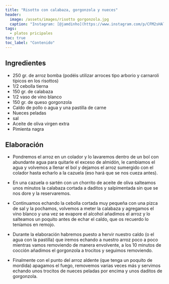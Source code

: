 ```yaml
---
title: "Risotto con calabaza, gorgonzola y nueces"
header:
  image: /assets/images/risotto gorgonzola.jpg
  caption: "Instagram: [@jamdinho](https://www.instagram.com/p/CFM2sHAlcmX/)"
tags:
  - platos pricipales
toc: true
toc_label: "Contenido"
---
```



## Ingredientes

- 250 gr. de arroz bomba (podéis utilizar arroces tipo arborio y carnaroli típicos en los risottos)
- 1/2 cebolla tierna
- 150 gr. de calabaza
- 1/2 vaso de vino blanco
- 150 gr. de queso gorgonzola
- Caldo de pollo o agua y una pastilla de carne
- Nueces peladas
- sal
- Aceite de oliva virgen extra
- Pimienta nagra

## Elaboración 

- Pondremos el arroz en un colador y lo lavaremos dentro de un bol con abundante agua para quitarle el exceso de almidón, le cambiamos el agua y volvemos a llenar el bol y dejamos el arroz sumergido con el colador hasta echarlo a la cazuela (eso hará que se nos cueza antes).

- En una cazuela o sartén con un chorrito de aceite de oliva salteamos unos minutos la calabaza cortada a daditos y salpimentada sin que se nos dore y la reservaremos.

- Continuamos echando la cebolla cortada muy pequeña con una pizca de sal y la pochamos, volvemos a meter la calabaza y agregamos el vino blanco y una vez se evapore el alcohol añadimos el arroz y lo salteamos un poquito antes de echar el caldo, que os recuerdo lo teníamos en remojo.

- Durante la elaboración habremos puesto a hervir nuestro caldo (o el agua con la pastilla) que iremos echando a nuestro arroz poco a poco mientras vamos removiendo de manera envolvente, a los 10 minutos de cocción añadimos el gorgonzola a trocitos y seguimos removiendo.

- Finalmente con el punto del arroz aldente (que tenga un poquito de mordida) apagamos el fuego, removemos varias veces más y servimos echando unos trocitos de nueces peladas por encima y unos daditos de gorgonzola.